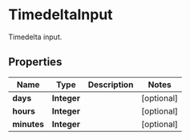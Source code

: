 

# TimedeltaInput

Timedelta input.

## Properties

| Name | Type | Description | Notes |
|------------ | ------------- | ------------- | -------------|
|**days** | **Integer** |  |  [optional] |
|**hours** | **Integer** |  |  [optional] |
|**minutes** | **Integer** |  |  [optional] |



